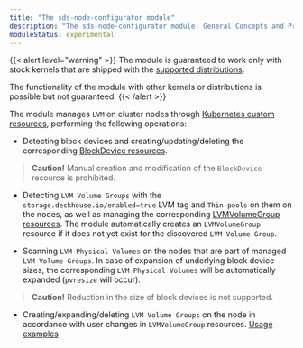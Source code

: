 ```yaml
---
title: "The sds-node-configurator module"
description: "The sds-node-configurator module: General Concepts and Principles."
moduleStatus: experimental
---
```


{{< alert level="warning" >}}
The module is guaranteed to work only with stock kernels that are shipped with the [supported distributions](https://deckhouse.io/documentation/v1/supported_versions.html#linux).

The functionality of the module with other kernels or distributions is possible but not guaranteed.
{{< /alert >}}

The module manages `LVM` on cluster nodes through [Kubernetes custom resources](./cr.html), performing the following operations:

  - Detecting block devices and creating/updating/deleting the corresponding [BlockDevice resources](./cr.html#blockdevice).

   > **Caution!** Manual creation and modification of the `BlockDevice` resource is prohibited.

  - Detecting `LVM Volume Groups` with the `storage.deckhouse.io/enabled=true` LVM tag and `Thin-pools` on them on the nodes, as well as managing the corresponding [LVMVolumeGroup resources](./cr.html#lvmvolumegroup). The module automatically creates an `LVMVolumeGroup` resource if it does not yet exist for the discovered `LVM Volume Group`.

  - Scanning `LVM Physical Volumes` on the nodes that are part of managed `LVM Volume Groups`. In case of expansion of underlying block device sizes, the corresponding `LVM Physical Volumes` will be automatically expanded (`pvresize` will occur).

  > **Caution!** Reduction in the size of block devices is not supported.

  - Creating/expanding/deleting `LVM Volume Groups` on the node in accordance with user changes in `LVMVolumeGroup` resources. [Usage examples](./usage.html#lvmvolumegroup-resources)
